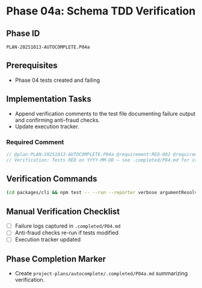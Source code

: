 # Phase 04a: Schema TDD Verification

## Phase ID
`PLAN-20251013-AUTOCOMPLETE.P04a`

## Prerequisites
- Phase 04 tests created and failing

## Implementation Tasks
- Append verification comments to the test file documenting failure output and confirming anti-fraud checks.
- Update execution tracker.

### Required Comment
```typescript
// @plan:PLAN-20251013-AUTOCOMPLETE.P04a @requirement:REQ-002 @requirement:REQ-005
// Verification: Tests RED on YYYY-MM-DD – see .completed/P04.md for stack trace.
```

## Verification Commands

```bash
(cd packages/cli && npm test -- --run --reporter verbose argumentResolver.test.ts) || true
```

## Manual Verification Checklist
- [ ] Failure logs captured in `.completed/P04.md`
- [ ] Anti-fraud checks re-run if tests modified
- [ ] Execution tracker updated

## Phase Completion Marker
- Create `project-plans/autocomplete/.completed/P04a.md` summarizing verification.
